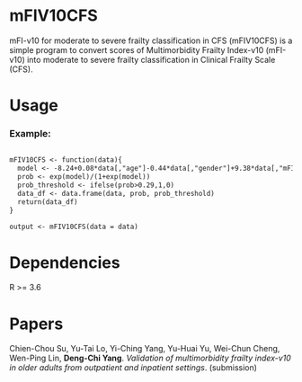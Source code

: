 # mFIV10CFS
mFI-v10 for moderate to severe frailty classification in CFS (mFIV10CFS) is a simple program to convert scores of Multimorbidity Frailty Index-v10 (mFI-v10) into moderate to severe frailty classification in Clinical Frailty Scale (CFS).

# Usage

### Example:
```diff

mFIV10CFS <- function(data){
  model <- -8.24+0.08*data[,"age"]-0.44*data[,"gender"]+9.38*data[,"mFI_v10"]
  prob <- exp(model)/(1+exp(model))
  prob_threshold <- ifelse(prob>0.29,1,0)
  data_df <- data.frame(data, prob, prob_threshold)
  return(data_df)
}

output <- mFIV10CFS(data = data)

```

# Dependencies
R >= 3.6

# Papers
Chien-Chou Su, Yu-Tai Lo, Yi-Ching Yang, Yu-Huai Yu, Wei-Chun Cheng, Wen-Ping Lin, **Deng-Chi Yang**. *Validation of multimorbidity frailty index-v10 in older adults from outpatient and inpatient settings*. (submission)
